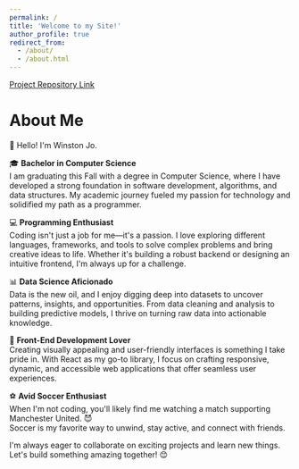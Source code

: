 ```yaml
---
permalink: /
title: 'Welcome to my Site!'
author_profile: true
redirect_from:
  - /about/
  - /about.html
---
```


[Project Repository Link](https://github.com/winstonjo/academicPortfolio)

# About Me

👋 Hello! I'm Winston Jo.

🎓 **Bachelor in Computer Science**  
I am graduating this Fall with a degree in Computer Science, where I have developed a strong foundation in software development, algorithms, and data structures. My academic journey fueled my passion for technology and solidified my path as a programmer.

💻 **Programming Enthusiast**  
Coding isn't just a job for me—it's a passion. I love exploring different languages, frameworks, and tools to solve complex problems and bring creative ideas to life. Whether it's building a robust backend or designing an intuitive frontend, I'm always up for a challenge.

📊 **Data Science Aficionado**  
Data is the new oil, and I enjoy digging deep into datasets to uncover patterns, insights, and opportunities. From data cleaning and analysis to building predictive models, I thrive on turning raw data into actionable knowledge.

🎨 **Front-End Development Lover**  
Creating visually appealing and user-friendly interfaces is something I take pride in. With React as my go-to library, I focus on crafting responsive, dynamic, and accessible web applications that offer seamless user experiences.

⚽ **Avid Soccer Enthusiast**  
When I'm not coding, you'll likely find me watching a match supporting Manchester United. 😈  
Soccer is my favorite way to unwind, stay active, and connect with friends.

I'm always eager to collaborate on exciting projects and learn new things. Let's build something amazing together! 😊
